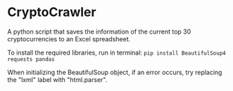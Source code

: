 # CryptoCrawler
A python script that saves the information of the current top 30 cryptocurrencies to an Excel spreadsheet.

To install the required libraries, run in terminal:
`pip install BeautifulSoup4 requests pandas`

When initializing the BeautifulSoup object, if an error occurs, try replacing the "lxml" label with "html.parser".
